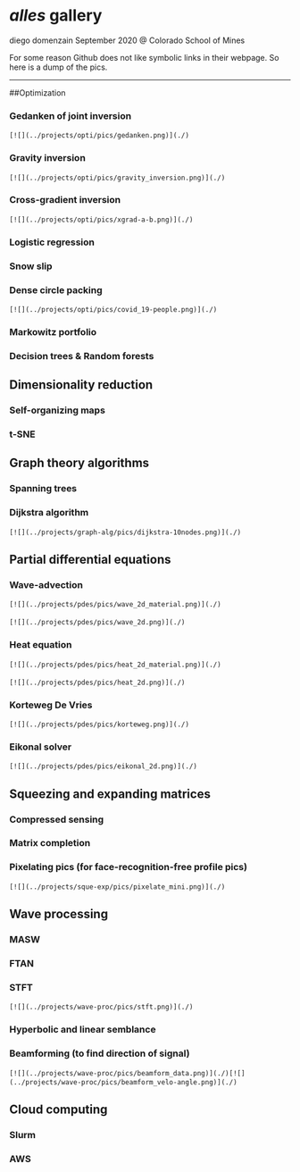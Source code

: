 # _alles_ gallery
diego domenzain
September 2020 @ Colorado School of Mines

For some reason Github does not like symbolic links in their webpage. So here is a dump of the pics.

---

##Optimization

### Gedanken of joint inversion
	[![](../projects/opti/pics/gedanken.png)](./)
### Gravity inversion
	[![](../projects/opti/pics/gravity_inversion.png)](./)
### Cross-gradient inversion
	[![](../projects/opti/pics/xgrad-a-b.png)](./)
### Logistic regression
### Snow slip
### Dense circle packing
	[![](../projects/opti/pics/covid_19-people.png)](./)
### Markowitz portfolio
### Decision trees & Random forests

## Dimensionality reduction

### Self-organizing maps
### t-SNE

## Graph theory algorithms

### Spanning trees
### Dijkstra algorithm
	[![](../projects/graph-alg/pics/dijkstra-10nodes.png)](./)

## Partial differential equations

### Wave-advection
	[![](../projects/pdes/pics/wave_2d_material.png)](./)
	
	[![](../projects/pdes/pics/wave_2d.png)](./)
### Heat equation
	[![](../projects/pdes/pics/heat_2d_material.png)](./)
	
	[![](../projects/pdes/pics/heat_2d.png)](./)
### Korteweg De Vries
	[![](../projects/pdes/pics/korteweg.png)](./)
### Eikonal solver
	[![](../projects/pdes/pics/eikonal_2d.png)](./)

## Squeezing and expanding matrices

### Compressed sensing
### Matrix completion
### Pixelating pics (for face-recognition-free profile pics)
	[![](../projects/sque-exp/pics/pixelate_mini.png)](./)

## Wave processing

### MASW
### FTAN
### STFT
	[![](../projects/wave-proc/pics/stft.png)](./)
### Hyperbolic and linear semblance
### Beamforming (to find direction of signal)
	[![](../projects/wave-proc/pics/beamform_data.png)](./)[![](../projects/wave-proc/pics/beamform_velo-angle.png)](./)
	
## Cloud computing

### Slurm
### AWS




